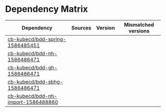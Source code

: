# Dependency Matrix

Dependency | Sources | Version | Mismatched versions
---------- | ------- | ------- | -------------------
[cb-kubecd/bdd-spring-1586485451](https://github.com/cb-kubecd/bdd-spring-1586485451.git) |  | []() | 
[cb-kubecd/bdd-nh-1586486471](https://github.com/cb-kubecd/bdd-nh-1586486471.git) |  | []() | 
[cb-kubecd/bdd-gh-1586486471](https://github.com/cb-kubecd/bdd-gh-1586486471.git) |  | []() | 
[cb-kubecd/bdd-sbhg-1586486471](https://github.com/cb-kubecd/bdd-sbhg-1586486471.git) |  | []() | 
[cb-kubecd/bdd-nh-import-1586488860](https://github.com/cb-kubecd/bdd-nh-import-1586488860.git) |  | []() | 
